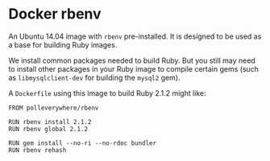# Docker rbenv

An Ubuntu 14.04 image with `rbenv` pre-installed. It is designed to be used as a base for building Ruby images.

We install common packages needed to build Ruby. But you still may need to install other packages in your Ruby image to compile certain gems (such as `libmysqlclient-dev` for building the `mysql2` gem).

A `Dockerfile` using this image to build Ruby 2.1.2 might like:

```
FROM polleverywhere/rbenv

RUN rbenv install 2.1.2
RUN rbenv global 2.1.2

RUN gem install --no-ri --no-rdoc bundler
RUN rbenv rehash
```
